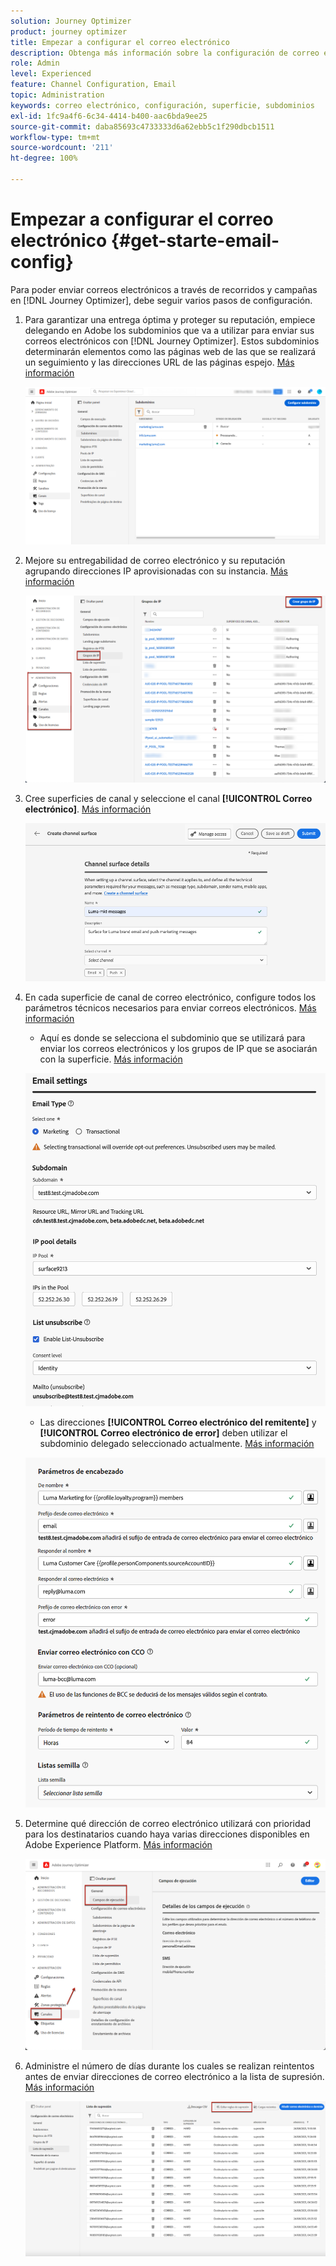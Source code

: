 ```yaml
---
solution: Journey Optimizer
product: journey optimizer
title: Empezar a configurar el correo electrónico
description: Obtenga más información sobre la configuración de correo electrónico en [!DNL Journey Optimizer]
role: Admin
level: Experienced
feature: Channel Configuration, Email
topic: Administration
keywords: correo electrónico, configuración, superficie, subdominios
exl-id: 1fc9a4f6-6c34-4414-b400-aac6bda9ee25
source-git-commit: daba85693c4733333d6a62ebb5c1f290dbcb1511
workflow-type: tm+mt
source-wordcount: '211'
ht-degree: 100%

---
```


# Empezar a configurar el correo electrónico {#get-starte-email-config}

Para poder enviar correos electrónicos a través de recorridos y campañas en [!DNL Journey Optimizer], debe seguir varios pasos de configuración.

1. Para garantizar una entrega óptima y proteger su reputación, empiece delegando en Adobe los subdominios que va a utilizar para enviar sus correos electrónicos con [!DNL Journey Optimizer]. Estos subdominios determinarán elementos como las páginas web de las que se realizará un seguimiento y las direcciones URL de las páginas espejo. [Más información](../configuration/about-subdomain-delegation.md)

   ![](../configuration/assets/subdomain-list.png)

1. Mejore su entregabilidad de correo electrónico y su reputación agrupando direcciones IP aprovisionadas con su instancia. [Más información](../configuration/ip-pools.md)

   ![](../configuration/assets/ip-pool-create.png)

1. Cree superficies de canal y seleccione el canal **[!UICONTROL Correo electrónico]**. [Más información](../configuration/channel-surfaces.md)


   ![](../configuration/assets/preset-general.png)

1. En cada superficie de canal de correo electrónico, configure todos los parámetros técnicos necesarios para enviar correos electrónicos. [Más información](email-settings.md)

   * Aquí es donde se selecciona el subdominio que se utilizará para enviar los correos electrónicos y los grupos de IP que se asociarán con la superficie. [Más información](email-settings.md#subdomains-and-ip-pools)

   ![](assets/preset-subdomain-ip-pool.png)

   * Las direcciones **[!UICONTROL Correo electrónico del remitente]** y **[!UICONTROL Correo electrónico de error]** deben utilizar el subdominio delegado seleccionado actualmente. [Más información](email-settings.md#email-header)

   ![](assets/preset-header.png)

1. Determine qué dirección de correo electrónico utilizará con prioridad para los destinatarios cuando haya varias direcciones disponibles en Adobe Experience Platform. [Más información](../configuration/primary-email-addresses.md)

   ![](../configuration/assets/primary-address-execution-fields.png)

1. Administre el número de días durante los cuales se realizan reintentos antes de enviar direcciones de correo electrónico a la lista de supresión. [Más información](../configuration/manage-suppression-list.md)

   ![](../configuration/assets/suppression-list-edit-retries.png)
